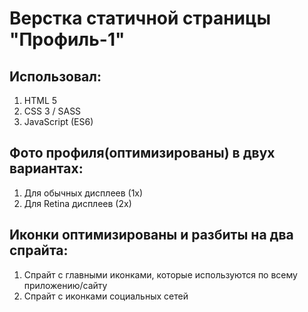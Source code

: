 # Верстка статичной страницы "Профиль-1"

## Использовал:

1. HTML 5
2. CSS 3 / SASS
3. JavaScript (ES6)

## Фото профиля(оптимизированы) в двух вариантах:

1. Для обычных дисплеев (1х)
2. Для Retina дисплеев (2х)

## Иконки оптимизированы и разбиты на два спрайта:

1. Спрайт с главными иконками, которые используются по всему приложению/сайту
2. Спрайт с иконками социальных сетей
